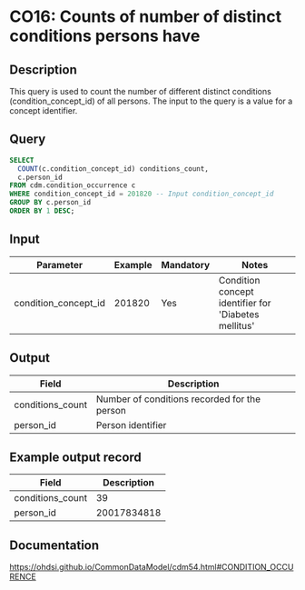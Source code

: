 <!---
Group:condition occurrence
Name:CO16 Counts of number of distinct conditions persons have
Author: Alberto Labarga
CDM Version: 5.4
-->

# CO16: Counts of number of distinct conditions persons have

## Description
This query is used to count the number of different distinct conditions (condition_concept_id) of all persons. The input to the query is a value for a concept identifier.

## Query
```sql
SELECT 
  COUNT(c.condition_concept_id) conditions_count, 
  c.person_id
FROM cdm.condition_occurrence c
WHERE condition_concept_id = 201820 -- Input condition_concept_id
GROUP BY c.person_id
ORDER BY 1 DESC;
```

## Input

|  Parameter |  Example |  Mandatory |  Notes |
| --- | --- | --- | --- |
| condition_concept_id | 201820 | Yes | Condition concept identifier for 'Diabetes mellitus' |

## Output

|  Field |  Description |
| --- | --- |
| conditions_count | Number of conditions recorded for the person |
| person_id | Person identifier |

## Example output record

|  Field |  Description |
| --- | --- |
| conditions_count |  39 |
| person_id |  20017834818 |


## Documentation
https://ohdsi.github.io/CommonDataModel/cdm54.html#CONDITION_OCCURENCE
